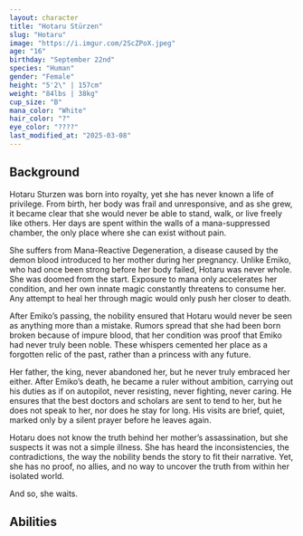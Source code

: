 ```yaml
---
layout: character
title: "Hotaru Stürzen"
slug: "Hotaru"
image: "https://i.imgur.com/2ScZPoX.jpeg"
age: "16"
birthday: "September 22nd"
species: "Human"
gender: "Female"
height: "5'2\" | 157cm"
weight: "84lbs | 38kg"
cup_size: "B"
mana_color: "White"
hair_color: "?"
eye_color: "????"
last_modified_at: "2025-03-08"
---
```


## Background

Hotaru Sturzen was born into royalty, yet she has never known a life of privilege. From birth, her body was frail and unresponsive, and as she grew, it became clear that she would never be able to stand, walk, or live freely like others. Her days are spent within the walls of a mana-suppressed chamber, the only place where she can exist without pain.

She suffers from Mana-Reactive Degeneration, a disease caused by the demon blood introduced to her mother during her pregnancy. Unlike Emiko, who had once been strong before her body failed, Hotaru was never whole. She was doomed from the start. Exposure to mana only accelerates her condition, and her own innate magic constantly threatens to consume her. Any attempt to heal her through magic would only push her closer to death.

After Emiko’s passing, the nobility ensured that Hotaru would never be seen as anything more than a mistake. Rumors spread that she had been born broken because of impure blood, that her condition was proof that Emiko had never truly been noble. These whispers cemented her place as a forgotten relic of the past, rather than a princess with any future.

Her father, the king, never abandoned her, but he never truly embraced her either. After Emiko’s death, he became a ruler without ambition, carrying out his duties as if on autopilot, never resisting, never fighting, never caring. He ensures that the best doctors and scholars are sent to tend to her, but he does not speak to her, nor does he stay for long. His visits are brief, quiet, marked only by a silent prayer before he leaves again.

Hotaru does not know the truth behind her mother’s assassination, but she suspects it was not a simple illness. She has heard the inconsistencies, the contradictions, the way the nobility bends the story to fit their narrative. Yet, she has no proof, no allies, and no way to uncover the truth from within her isolated world.

And so, she waits.

## Abilities


